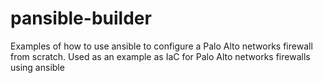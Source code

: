 # pansible-builder

Examples of how to use ansible to configure a Palo Alto networks firewall from scratch.
Used as an example as IaC for Palo Alto networks firewalls using ansible
